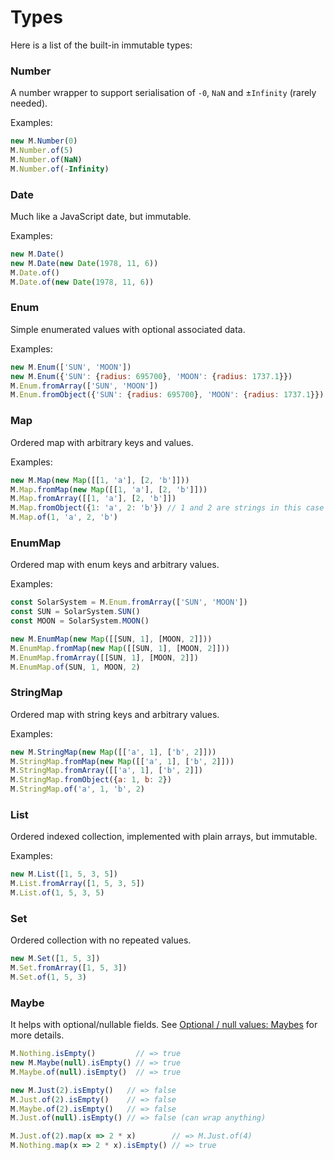 # Types

Here is a list of the built-in immutable types:

### Number

A number wrapper to support serialisation of `-0`, `NaN` and ±`Infinity`
(rarely needed).

Examples:
```js
new M.Number(0)
M.Number.of(5)
M.Number.of(NaN)
M.Number.of(-Infinity)
```

### Date

Much like a JavaScript date, but immutable.

Examples:
```js
new M.Date()
new M.Date(new Date(1978, 11, 6))
M.Date.of()
M.Date.of(new Date(1978, 11, 6))
```

### Enum

Simple enumerated values with optional associated data.

Examples:
```js
new M.Enum(['SUN', 'MOON'])
new M.Enum({'SUN': {radius: 695700}, 'MOON': {radius: 1737.1}})
M.Enum.fromArray(['SUN', 'MOON'])
M.Enum.fromObject({'SUN': {radius: 695700}, 'MOON': {radius: 1737.1}})
```

### Map

Ordered map with arbitrary keys and values.

Examples:
```js
new M.Map(new Map([[1, 'a'], [2, 'b']]))
M.Map.fromMap(new Map([[1, 'a'], [2, 'b']]))
M.Map.fromArray([[1, 'a'], [2, 'b']])
M.Map.fromObject({1: 'a', 2: 'b'}) // 1 and 2 are strings in this case
M.Map.of(1, 'a', 2, 'b')
```

### EnumMap

Ordered map with enum keys and arbitrary values.

Examples:
```js
const SolarSystem = M.Enum.fromArray(['SUN', 'MOON'])
const SUN = SolarSystem.SUN()
const MOON = SolarSystem.MOON()

new M.EnumMap(new Map([[SUN, 1], [MOON, 2]]))
M.EnumMap.fromMap(new Map([[SUN, 1], [MOON, 2]]))
M.EnumMap.fromArray([[SUN, 1], [MOON, 2]])
M.EnumMap.of(SUN, 1, MOON, 2)
```

### StringMap

Ordered map with string keys and arbitrary values.

Examples:
```js
new M.StringMap(new Map([['a', 1], ['b', 2]]))
M.StringMap.fromMap(new Map([['a', 1], ['b', 2]]))
M.StringMap.fromArray([['a', 1], ['b', 2]])
M.StringMap.fromObject({a: 1, b: 2})
M.StringMap.of('a', 1, 'b', 2)
```

### List

Ordered indexed collection, implemented with plain arrays, but immutable.

Examples:
```js
new M.List([1, 5, 3, 5])
M.List.fromArray([1, 5, 3, 5])
M.List.of(1, 5, 3, 5)
```

### Set

Ordered collection with no repeated values.

```js
new M.Set([1, 5, 3])
M.Set.fromArray([1, 5, 3])
M.Set.of(1, 5, 3)
```

### Maybe

It helps with optional/nullable fields. See
[Optional / null values: Maybes](../basics/optional_values.md#maybes) for more
details.

```js
M.Nothing.isEmpty()         // => true
new M.Maybe(null).isEmpty() // => true
M.Maybe.of(null).isEmpty()  // => true

new M.Just(2).isEmpty()   // => false
M.Just.of(2).isEmpty()    // => false
M.Maybe.of(2).isEmpty()   // => false
M.Just.of(null).isEmpty() // => false (can wrap anything)

M.Just.of(2).map(x => 2 * x)        // => M.Just.of(4)
M.Nothing.map(x => 2 * x).isEmpty() // => true
```
